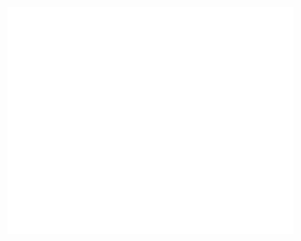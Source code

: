 <div align="center">
	<br>
	<a href="https://github.com/sponsors/LeoColomb">
		<img src="https://github.com/LeoColomb/LeoColomb/raw/main/readme.svg?sanitize=true" width="800" height="400">
	</a>
	<br>
</div>
